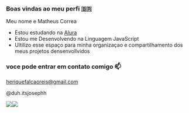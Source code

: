 
### Boas vindas ao meu perfi 🇧🇷

Meu nome e Matheus Correa

- Estou estudando na [Alura](https://www.alura.com.br)
- Estou me Desenvolvendo na Linguagem JavaScript
- Ultilizo esse espaço para minha organizaçao e compartilhamento dos meus projetos densenvollvidos

### voce pode entrar em contato comigo 📫

heriquefalcaoreis@gmail.com

@duh.itsjosephh

![](https://media.tenor.com/KnVLnCWqQn8AAAAi/investree-semua-bisa-tumbuh.gif)![](https://media.tenor.com/L5bdnX3JpG8AAAAC/acxt-acdx.gif)

